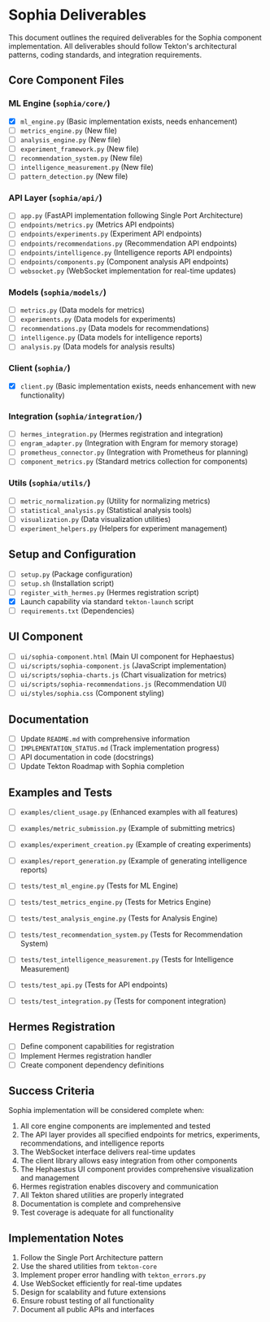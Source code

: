 # Sophia Deliverables

This document outlines the required deliverables for the Sophia component implementation. All deliverables should follow Tekton's architectural patterns, coding standards, and integration requirements.

## Core Component Files

### ML Engine (`sophia/core/`)

- [x] `ml_engine.py` (Basic implementation exists, needs enhancement)
- [ ] `metrics_engine.py` (New file)
- [ ] `analysis_engine.py` (New file)
- [ ] `experiment_framework.py` (New file) 
- [ ] `recommendation_system.py` (New file)
- [ ] `intelligence_measurement.py` (New file)
- [ ] `pattern_detection.py` (New file)

### API Layer (`sophia/api/`)

- [ ] `app.py` (FastAPI implementation following Single Port Architecture)
- [ ] `endpoints/metrics.py` (Metrics API endpoints)
- [ ] `endpoints/experiments.py` (Experiment API endpoints)
- [ ] `endpoints/recommendations.py` (Recommendation API endpoints)
- [ ] `endpoints/intelligence.py` (Intelligence reports API endpoints)
- [ ] `endpoints/components.py` (Component analysis API endpoints)
- [ ] `websocket.py` (WebSocket implementation for real-time updates)

### Models (`sophia/models/`)

- [ ] `metrics.py` (Data models for metrics)
- [ ] `experiments.py` (Data models for experiments)
- [ ] `recommendations.py` (Data models for recommendations)
- [ ] `intelligence.py` (Data models for intelligence reports)
- [ ] `analysis.py` (Data models for analysis results)

### Client (`sophia/`)

- [x] `client.py` (Basic implementation exists, needs enhancement with new functionality)

### Integration (`sophia/integration/`)

- [ ] `hermes_integration.py` (Hermes registration and integration)
- [ ] `engram_adapter.py` (Integration with Engram for memory storage)
- [ ] `prometheus_connector.py` (Integration with Prometheus for planning)
- [ ] `component_metrics.py` (Standard metrics collection for components)

### Utils (`sophia/utils/`)

- [ ] `metric_normalization.py` (Utility for normalizing metrics)
- [ ] `statistical_analysis.py` (Statistical analysis tools)
- [ ] `visualization.py` (Data visualization utilities)
- [ ] `experiment_helpers.py` (Helpers for experiment management)

## Setup and Configuration

- [ ] `setup.py` (Package configuration)
- [ ] `setup.sh` (Installation script)
- [ ] `register_with_hermes.py` (Hermes registration script)
- [x] Launch capability via standard `tekton-launch` script
- [ ] `requirements.txt` (Dependencies)

## UI Component

- [ ] `ui/sophia-component.html` (Main UI component for Hephaestus)
- [ ] `ui/scripts/sophia-component.js` (JavaScript implementation)
- [ ] `ui/scripts/sophia-charts.js` (Chart visualization for metrics)
- [ ] `ui/scripts/sophia-recommendations.js` (Recommendation UI)
- [ ] `ui/styles/sophia.css` (Component styling)

## Documentation

- [ ] Update `README.md` with comprehensive information
- [ ] `IMPLEMENTATION_STATUS.md` (Track implementation progress)
- [ ] API documentation in code (docstrings)
- [ ] Update Tekton Roadmap with Sophia completion

## Examples and Tests

- [ ] `examples/client_usage.py` (Enhanced examples with all features)
- [ ] `examples/metric_submission.py` (Example of submitting metrics)
- [ ] `examples/experiment_creation.py` (Example of creating experiments)
- [ ] `examples/report_generation.py` (Example of generating intelligence reports)

- [ ] `tests/test_ml_engine.py` (Tests for ML Engine)
- [ ] `tests/test_metrics_engine.py` (Tests for Metrics Engine)
- [ ] `tests/test_analysis_engine.py` (Tests for Analysis Engine)
- [ ] `tests/test_recommendation_system.py` (Tests for Recommendation System)
- [ ] `tests/test_intelligence_measurement.py` (Tests for Intelligence Measurement)
- [ ] `tests/test_api.py` (Tests for API endpoints)
- [ ] `tests/test_integration.py` (Tests for component integration)

## Hermes Registration

- [ ] Define component capabilities for registration
- [ ] Implement Hermes registration handler
- [ ] Create component dependency definitions

## Success Criteria

Sophia implementation will be considered complete when:

1. All core engine components are implemented and tested
2. The API layer provides all specified endpoints for metrics, experiments, recommendations, and intelligence reports
3. The WebSocket interface delivers real-time updates
4. The client library allows easy integration from other components
5. The Hephaestus UI component provides comprehensive visualization and management
6. Hermes registration enables discovery and communication
7. All Tekton shared utilities are properly integrated
8. Documentation is complete and comprehensive
9. Test coverage is adequate for all functionality

## Implementation Notes

1. Follow the Single Port Architecture pattern
2. Use the shared utilities from `tekton-core`
3. Implement proper error handling with `tekton_errors.py`
4. Use WebSocket efficiently for real-time updates
5. Design for scalability and future extensions
6. Ensure robust testing of all functionality
7. Document all public APIs and interfaces